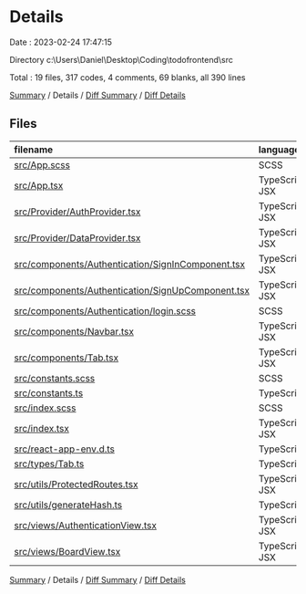 # Details

Date : 2023-02-24 17:47:15

Directory c:\\Users\\Daniel\\Desktop\\Coding\\todofrontend\\src

Total : 19 files,  317 codes, 4 comments, 69 blanks, all 390 lines

[Summary](results.md) / Details / [Diff Summary](diff.md) / [Diff Details](diff-details.md)

## Files
| filename | language | code | comment | blank | total |
| :--- | :--- | ---: | ---: | ---: | ---: |
| [src/App.scss](/src/App.scss) | SCSS | 8 | 0 | 1 | 9 |
| [src/App.tsx](/src/App.tsx) | TypeScript JSX | 61 | 3 | 7 | 71 |
| [src/Provider/AuthProvider.tsx](/src/Provider/AuthProvider.tsx) | TypeScript JSX | 32 | 0 | 7 | 39 |
| [src/Provider/DataProvider.tsx](/src/Provider/DataProvider.tsx) | TypeScript JSX | 10 | 0 | 4 | 14 |
| [src/components/Authentication/SignInComponent.tsx](/src/components/Authentication/SignInComponent.tsx) | TypeScript JSX | 32 | 0 | 7 | 39 |
| [src/components/Authentication/SignUpComponent.tsx](/src/components/Authentication/SignUpComponent.tsx) | TypeScript JSX | 32 | 0 | 4 | 36 |
| [src/components/Authentication/login.scss](/src/components/Authentication/login.scss) | SCSS | 3 | 0 | 1 | 4 |
| [src/components/Navbar.tsx](/src/components/Navbar.tsx) | TypeScript JSX | 28 | 0 | 6 | 34 |
| [src/components/Tab.tsx](/src/components/Tab.tsx) | TypeScript JSX | 16 | 0 | 3 | 19 |
| [src/constants.scss](/src/constants.scss) | SCSS | 4 | 0 | 0 | 4 |
| [src/constants.ts](/src/constants.ts) | TypeScript | 5 | 0 | 0 | 5 |
| [src/index.scss](/src/index.scss) | SCSS | 12 | 0 | 4 | 16 |
| [src/index.tsx](/src/index.tsx) | TypeScript JSX | 15 | 0 | 6 | 21 |
| [src/react-app-env.d.ts](/src/react-app-env.d.ts) | TypeScript | 0 | 1 | 1 | 2 |
| [src/types/Tab.ts](/src/types/Tab.ts) | TypeScript | 6 | 0 | 1 | 7 |
| [src/utils/ProtectedRoutes.tsx](/src/utils/ProtectedRoutes.tsx) | TypeScript JSX | 8 | 0 | 3 | 11 |
| [src/utils/generateHash.ts](/src/utils/generateHash.ts) | TypeScript | 10 | 0 | 0 | 10 |
| [src/views/AuthenticationView.tsx](/src/views/AuthenticationView.tsx) | TypeScript JSX | 20 | 0 | 10 | 30 |
| [src/views/BoardView.tsx](/src/views/BoardView.tsx) | TypeScript JSX | 15 | 0 | 4 | 19 |

[Summary](results.md) / Details / [Diff Summary](diff.md) / [Diff Details](diff-details.md)